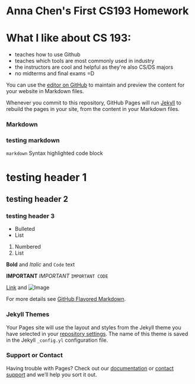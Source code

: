 # Anna Chen's First CS193 Homework

# What I like about CS 193:
- teaches how to use Github
- teaches which tools are most commonly used in industry
- the instructors are cool and helpful as they're also CS/DS majors
- no midterms and final exams =D

You can use the [editor on GitHub](https://github.com/kalutes/CS193_Fall18_Lab1/edit/master/index.md) to maintain and preview the content for your website in Markdown files.

Whenever you commit to this repository, GitHub Pages will run [Jekyll](https://jekyllrb.com/) to rebuild the pages in your site, from the content in your Markdown files.

### Markdown

### testing markdown

```markdown```
Syntax highlighted code block

# testing header 1
## testing header 2
### testing header 3

- Bulleted
- List

1. Numbered
2. List

**Bold** and _Italic_ and `Code` text

**IMPORTANT**
_IMPORTANT_
`IMPORTANT CODE`

[Link](url) and ![Image](src)

For more details see [GitHub Flavored Markdown](https://guides.github.com/features/mastering-markdown/).

### Jekyll Themes

Your Pages site will use the layout and styles from the Jekyll theme you have selected in your [repository settings](https://github.com/kalutes/CS193_Fall18_Lab1/settings). The name of this theme is saved in the Jekyll `_config.yl` configuration file.

### Support or Contact

Having trouble with Pages? Check out our [documentation](https://help.github.com/categories/github-pages-basics/) or [contact support](https://github.com/contact) and we’ll help you sort it out.

